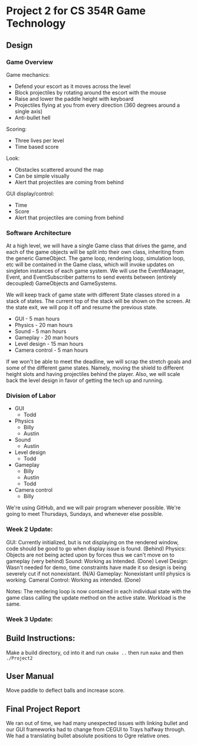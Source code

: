 # Project 2 for CS 354R Game Technology

## Design
### Game Overview
Game mechanics:
- Defend your escort as it moves across the level
- Block projectiles by rotating around the escort with the mouse
- Raise and lower the paddle height with keyboard
- Projectiles flying at you from every direction (360 degrees around a single axis)
- Anti-bullet hell

Scoring:
- Three lives per level
- Time based score

Look:
- Obstacles scattered around the map
- Can be simple visually
- Alert that projectiles are coming from behind

GUI display/control:
- Time
- Score
- Alert that projectiles are coming from behind

### Software Architecture

At a high level, we will have a single Game class that drives the game, and each of the game objects will be split into their own class, inheriting from the generic GameObject. The game loop, rendering loop, simulation loop, etc will be contained in the Game class, which will invoke updates on singleton instances of each game system. We will use the EventManager, Event, and EventSubscriber patterns to send events between (entirely decoupled) GameObjects and GameSystems.

We will keep track of game state with different State classes stored in a stack of states. The current top of the stack will be shown on the screen. At the state exit, we will pop it off and resume the previous state.

- GUI - 5 man hours
- Physics - 20 man hours
- Sound - 5 man hours
- Gameplay - 20 man hours
- Level design - 15 man hours
- Camera control - 5 man hours

If we won't be able to meet the deadline, we will scrap the stretch goals and some of the different game states. Namely, moving the shield to different height slots and having projectiles behind the player. Also, we will scale back the level design in favor of getting the tech up and running.

### Division of Labor
- GUI
    - Todd
- Physics
    - Billy
    - Austin
- Sound
    - Austin
- Level design
    - Todd
- Gameplay
    - Billy
    - Austin
    - Todd
- Camera control
    - Billy

We're using GitHub, and we will pair program whenever possible.
We're going to meet Thursdays, Sundays, and whenever else possible.

### Week 2 Update:

GUI: Currently initialized, but is not displaying on the rendered window, code should be good to go when display issue is found. (Behind)
Physics: Objects are not being acted upon by forces thus we can't move on to gameplay (very behind)
Sound: Working as Intended. (Done)
Level Design: Wasn't needed for demo, time constraints have made it so design is being severely cut if not nonexistant. (N/A)
Gameplay: Nonexistant until physics is working.
Cameral Control: Working as intended. (Done)

Notes: The rendering loop is now contained in each individual state with the game class calling the update method on the active state. Workload is the same.

### Week 3 Update:

## Build Instructions:

Make a build directory, cd into it and run `cmake ..` then run `make` and then `./Project2`

## User Manual

Move paddle to deflect balls and increase score.

## Final Project Report

We ran out of time, we had many unexpected issues with linking bullet and our GUI frameworks had to change from CEGUI to Trays halfway through. We had a translating bullet absolute positions to Ogre relative ones.
